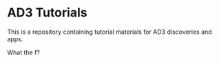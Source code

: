 # AD3 Tutorials

This is a repository containing tutorial materials for AD3 discoveries and apps.

What the f?
